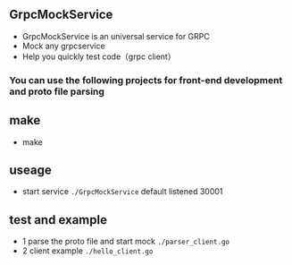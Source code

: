 ## GrpcMockService
- GrpcMockService is an universal service for GRPC
- Mock any grpcservice
- Help you quickly test code（grpc client）

### You can use the following projects for front-end development and proto file parsing

## make
- make

## useage
- start service `./GrpcMockService` default listened 30001

## test and example
- 1  parse the proto file and start mock `./parser_client.go` 
- 2  client example `./hello_client.go`

